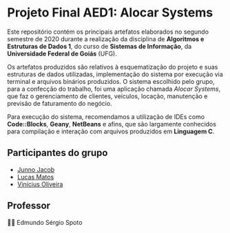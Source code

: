 # Projeto Final AED1: Alocar Systems

Este repositório contém os principais artefatos elaborados no segundo semestre de 2020 durante a realização da disciplina de **Algoritmos e Estruturas de Dados 1**, do curso de **Sistemas de Informação**, da **Universidade Federal de Goiás** (UFG).<br>

Os artefatos produzidos são relativos à esquematização do projeto e suas estruturas de dados utilizadas, implementação do sistema por execução via terminal e arquivos binários produzidos. O sistema escolhido pelo grupo, para a confecção do trabalho, foi uma aplicação chamada *Alocar Systems*, que faz o gerenciamento de clientes, veículos, locação, manutenção e previsão de faturamento do negócio. 

Para execução do sistema, recomendamos a utilização de IDEs como **Code::Blocks**, **Geany**, **NetBeans** e afins, que são largamente conhecidos para compilação e interação com arquivos produzidos em **Linguagem C**.

## Participantes do grupo
- [Junno Jacob](https://github.com/junnojsi)
- [Lucas Matos](https://github.com/lucaspmatos) 
- [Vinícius Oliveira](https://github.com/ViniciusOliveir4)

## Professor
:man_teacher: Edmundo Sérgio Spoto
